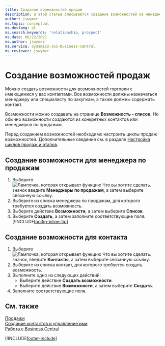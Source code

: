 ```yaml
---
title: Создание возможностей продаж
description: В этой статье описывается создание возможностей из менеджеров по продажам или контактов в Business Central.
author: jswymer
ms.topic: conceptual
ms.devlang: al
ms.search.keywords: 'relationship, prospect'
ms.date: 06/22/2021
ms.author: jswymer
ms.service: dynamics-365-business-central
ms.reviewer: jswymer
---
```

# Создание возможностей продаж
Можно создать возможности для возможностей торговли с имеющимися у вас контактами. Все возможности должны назначаться менеджеру или специалисту по закупкам, а также должны содержать контакт.

Возможности можно создавать на странице **Возможность - список**. Но обычно возможности создаются из конкретных контактов или менеджеров по продажам.

Перед созданием возможностей необходимо настроить циклы продаж возможностей. Дополнительные сведения см. в разделе [Настройка циклов продаж и этапов](marketing-how-setup-opportunity-sales-cycles-stages.md).

## Создание возможности для менеджера по продажам
1. Выберите ![Лампочка, которая открывает функцию Что вы хотите сделать.](media/ui-search/search_small.png "Что вы хотите сделать") значок введите **Менеджеры по продажам**, а затем выберите связанную ссылку.
2. Выберите из списка менеджера по продажам, для которого требуется создать возможность.
3. Выберите действие **Возможности**, а затем выберите **Список**.
4. Выберите **Создать**, а затем заполните соответствующие поля. [!INCLUDE[tooltip-inline-tip](includes/tooltip-inline-tip_md.md)]  



## Создание возможности для контакта
1. Выберите ![Лампочка, которая открывает функцию Что вы хотите сделать.](media/ui-search/search_small.png "Что вы хотите сделать") значок, введите **Контакты**, а затем выберите связанную ссылку.
2. Выберите из списка контакт, для которого требуется создать возможность.
3. Выполните одно из следующих действий:
   * Выберите действие **Создать возможности**.
   * Выберите действие **Возможности**, а затем выберите **Создать**.
4. Заполните соответствующие поля.

## См. также
[Продажи](sales-manage-sales.md)  
[Создание контактов и управление ими](marketing-contacts.md)  
[Работа с Business Central](ui-work-product.md)


[!INCLUDE[footer-include](includes/footer-banner.md)]